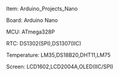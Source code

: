 Item: Arduino_Projects_Nano

Board: Arduino Nano

MCU: ATmega328P

RTC: DS1302(SPI),DS1307(IIC)

Temperature: LM35,DS18B20,DHT11,LM75

Screen: LCD1602,LCD2004A,OLED(IIC/SPI)
